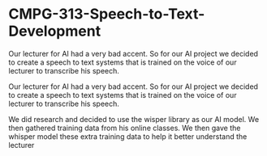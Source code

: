 # CMPG-313-Speech-to-Text-Development


Our lecturer for AI had a very bad accent. So for our AI project we decided to create a speech to text systems that is trained on the voice of our lecturer to transcribe his speech. 

Our lecturer for AI had a very bad accent. So for our AI project we decided to create a speech to text systems that is trained on the voice of our lecturer to transcribe his speech.

We did research and decided to use the wisper library as our AI model. We then gathered training data from his online classes. We then gave the whisper model these extra training data to help it better understand the lecturer

